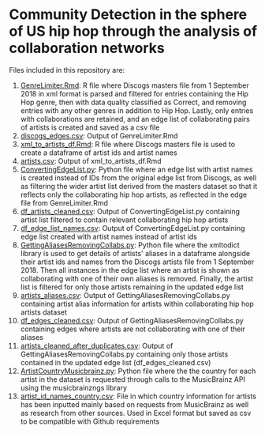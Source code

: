 # Community Detection in the sphere of US hip hop through the analysis of collaboration networks
Files included in this repository are:

1. [GenreLimiter.Rmd](GenreLimiter.Rmd): R file where Discogs masters file from 1 September 2018 in xml format is parsed and filtered for entries containing the Hip Hop genre, then with data quality classified as Correct, and removing entries with any other genres in addition to Hip Hop. Lastly, only entries with collaborations are retained, and an edge list of collaborating pairs of artists is created and saved as a csv file
2. [discogs_edges.csv](discogs_edges.csv): Output of GenreLimiter.Rmd
3. [xml_to_artists_df.Rmd](xml_to_artists_df.Rmd): R file where Discogs masters file is used to create a dataframe of artist ids and artist names
4. [artists.csv](artists.csv): Output of xml_to_artists_df.Rmd
5. [ConvertingEdgeList.py](ConvertingEdgeList.py): Python file where an edge list with artist names is created instead of IDs from the original edge list from Discogs, as well as filtering the wider artist list derived from the masters dataset so that it reflects only the collaborating hip hop artists, as reflected in the edge file from GenreLimiter.Rmd
6. [df_artists_cleaned.csv](df_artists_cleaned.csv): Output of ConvertingEdgeList.py containing artist list filtered to contain relevant collaborating hip hop artists
7. [df_edge_list_names.csv](df_edge_list_names.csv): Output of ConvertingEdgeList.py containing edge list created with artist names instead of artist ids
8. [GettingAliasesRemovingCollabs.py](GettingAliasesRemovingCollabs.py): Python file where the xmltodict library is used to get details of artists' aliases in a dataframe alongside their artist ids and names from the Discogs artists file from 1 September 2018. Then all instances in the edge list where an artist is shown as collaborating with one of their own aliases is removed. Finally, the artist list is filtered for only those artists remaining in the updated edge list
9. [artists_aliases.csv](artists_aliases.csv): Output of GettingAliasesRemovingCollabs.py containing artist alias information for artists within collaborating hip hop artists dataset
10. [df_edges_cleaned.csv](df_edges_cleaned.csv): Output of GettingAliasesRemovingCollabs.py containing edges where artists are not collaborating with one of their aliases
11. [artists_cleaned_after_duplicates.csv](artists_cleaned_after_duplicates.csv): Output of GettingAliasesRemovingCollabs.py containing only those artists contained in the updated edge list (df_edges_cleaned.csv)
12. [ArtistCountryMusicbrainz.py](ArtistCountryMusicbrainz.py): Python file where the the country for each artist in the dataset is requested through calls to the MusicBrainz API using the musicbrainzngs library
13. [artist_id_names_country.csv](artist_id_names_country.csv): File in which country information for artists has been inputted mainly based on requests from MusicBrainz as well as research from other sources. Used in Excel format but saved as csv to be compatible with Github requirements

